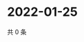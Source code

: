# 2022-01-25

共 0 条

<!-- BEGIN WEIBO -->
<!-- 最后更新时间 Tue Jan 25 2022 12:17:54 GMT+0800 (China Standard Time) -->

<!-- END WEIBO -->
